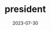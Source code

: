 ---
title: "president"
cc-type: politician
date: 2023-07-30
hashtag: "president"
related:
  - presidential candidate
  - prime minister
tags:
  - politician
  - United States
---